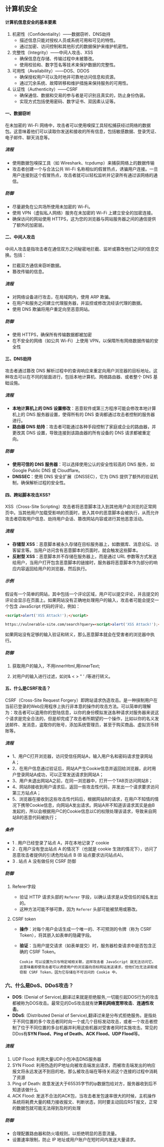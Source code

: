 ## 计算机安全

#### 计算机信息安全的基本要素

1. 机密性（Confidentiality）——数据窃听、DNS劫持
   - 描述信息只能对授权人员或系统可用和可见的特性。
   - 通过加密、访问控制和其他形式的数据保护来维护机密性。
2. 完整性（Integrity）——中间人攻击、XSS
   - 确保信息在存储、传输过程中未被篡改。
   - 使用校验和、数字签名等技术来保护数据的完整性。
3. 可用性（Availability）——DOS、DDOS
   - 确保授权用户可以及时地并可靠地访问信息和资源。
   - 通过冗余系统、故障转移和维护措施来保持服务的可用性。
4. 认证性（Authenticity）——CSRF
   - 确保通信、数据和交易的参与者是可识别且真实的，防止身份伪装。
   - 实现方式包括使用密码、数字证书、双因素认证等。

#### 一、数据窃听

在未加密的 Wi-Fi 网络中，攻击者可以使用嗅探工具轻松捕获经过网络的数据包。这意味着他们可以读取你发送和接收的所有信息，包括敏感数据、登录凭证、电子邮件、聊天消息等。

##### 流程

- 使用数据包嗅探工具（如 Wireshark、tcpdump）来捕获网络上的数据传输
- 攻击者创建一个与合法公共 Wi-Fi 名称相似的假冒热点，诱骗用户连接。一旦用户连接到这个假冒热点，攻击者就可以轻松监听并记录所有通过该网络的通信。

##### 防御

- 尽量避免在公共场所使用未加密的 Wi-Fi。
- 使用 VPN（虚拟私人网络）服务在未加密的 Wi-Fi 上建立安全的加密连接。
- 确保访问的网站使用 HTTPS，这为您的浏览器与网站服务器之间的通信提供了额外的加密层。

#### 二、中间人攻击

中间人攻击是指攻击者在通信双方之间秘密地拦截、监听或篡改他们之间的信息交换。包括：

- 拦截双方通信来窃听数据。
- 篡改传输的信息。

##### 流程

- 对网络设备进行攻击，在局域网内，使用 ARP 欺骗。
- 在用户和服务之间建立代理服务器，并监控或修改流经该代理的数据。
- 使用 DNS 欺骗将用户重定向至恶意网站。

##### 防御

- 使用 HTTPS，确保所有传输数据都被加密
- 在不安全的网络（如公共 Wi-Fi）上使用 VPN，以保障所有网络数据传输的安全性

#### 三、DNS劫持

攻击者通过篡改 DNS 解析过程中的查询响应来重定向用户浏览器的目标地址。这种攻击可以在不同的层面进行，包括本地计算机、网络路由器、或者整个 DNS 基础设施。

##### 流程

- **本地计算机上的 DNS 设置修改**：恶意软件或第三方程序可能会修改本地计算机上的 DNS 服务器设置，使得所有的 DNS 查询都通过攻击者控制的服务器进行。
- **路由器 DNS 劫持**：攻击者可能通过各种手段控制了家庭或企业的路由器，并更改其 DNS 设置，导致连接到该路由器的所有设备的 DNS 请求都被重定向。

##### 防御

- **使用可信的 DNS 服务器**：可以选择使用公认的安全性较高的 DNS 服务，如 Google Public DNS 或 Cloudflare。
- **DNSSEC**：使用 DNS 安全扩展（DNSSEC），它为 DNS 提供了额外的验证机制，确保解析过程的安全性。

#### 四、跨站脚本攻击XSS?

XSS（Cross-Site Scripting）攻击者将恶意脚本注入到其他用户会浏览的正常网页中。当其他用户加载受影响的页面时，嵌入其中的恶意脚本会被执行，从而允许攻击者窃取用户信息、劫持用户会话、篡改网站内容或进行其他恶意活动。

##### 流程

- **存储型 XSS**：恶意脚本被永久存储在目标服务器上，如数据库、消息论坛、访客留言等。当用户访问含有恶意脚本的页面时，就会触发这些脚本。
- **反射型 XSS**：恶意脚本并不存储在服务器上，而是通过 URL 参数等方式发送给用户，当用户打开包含恶意脚本的链接时，服务器将恶意脚本作为部分的响应内容返回给用户的浏览器，然后执行。

##### 示例

假设有一个简单的网站，其中包括一个评论区域，用户可以提交评论，并且提交的评论会显示在页面上。如果网站没有正确地处理用户的输入，攻击者可能会提交一个包含 JavaScript 代码的评论，例如：

```html
<script>alert('XSS Attack!');</script>
```

```html
https://vulnerable-site.com/search?query=<script>alert('XSS Attack!');</script>
```

如果网站没有足够的输入验证和转义，那么恶意脚本就会在受害者的浏览器中执行。

##### 防御

1. 获取用户的输入，不用innerHtml,用innerText;

2. 对用户的输入进行过滤，如对& < > " ' /等进行转义。


####  五、什么是CSRF攻击？

CSRF（Cross-Site Request Forgery）即跨站请求伪造攻击。是一种挟制用户在当前已登录的Web应用程序上执行非本意的操作的攻击方法。可以简单的理解为：攻击者可以盗用你的登陆信息，以你的身份模拟发送各种请求对服务器来说这个请求是完全合法的，但是却完成了攻击者所期望的一个操作，比如以你的名义发送邮件、发消息，盗取你的账号，添加系统管理员，甚至于购买商品、虚拟货币转账等。

##### 流程

- 1、用户C打开浏览器，访问受信任网站A，输入用户名和密码请求登录网站A；
- 2、在用户信息通过验证后，网站A产生Cookie信息并返回给浏览器，此时用户登录网站A成功，可以正常发送请求到网站A；
- 3、用户未退出网站A之前，在同一浏览器中，打开一个TAB页访问网站B；
- 4、网站B接收到用户请求后，返回一些攻击性代码，并发出一个请求要求访问第三方站点A；
- 5、浏览器在接收到这些攻击性代码后，根据网站B的请求，在用户不知情的情况下携带Cookie信息，向网站A发出请求。网站A并不知道该请求其实是由B发起的，所以会根据用户C的Cookie信息以C的权限处理该请求，导致来自网站B的恶意代码被执行；

##### 条件

- 1 . 用户已经登录了站点 A，并在本地记录了 cookie
- 2 . 在用户没有登出站点 A 的情况下（也就是 cookie 生效的情况下），访问了恶意攻击者提供的引诱危险站点 B (B 站点要求访问站点A)。
- 3 . 站点 A 没有做任何 CSRF 防御

##### 防御

1. Referer字段
   - 验证 HTTP 请求头部的 `Referer` 字段，以确认请求是从受信任的域名发出的。
   - 这种方法可能不够可靠，因为 `Referer` 头部可能被禁用或篡改。
   
2. CSRF token
   - **操作**：对每个用户会话生成一个唯一的、不可预测的令牌（称为 CSRF Token），将其嵌入如表单的隐藏字段。
   
   - **验证**：当用户提交请求（如表单提交）时，服务器检查请求中是否包含正确的 CSRF Token。
   
     ```
     Cookie 可以设置为只与特定域相关联，这样攻击者 JavaScript 就无法访问它。这意味着即使攻击者可以诱使用户的浏览器向目标网站发送请求，但他们也无法读取或窃取 CSRF Token，因为它存储在不可访问的 Cookie 中。
     ```

### 六、什么是DoS、DDoS攻击？

- **DOS**: (Denial of Service),翻译过来就是拒绝服务,一切能引起DOS行为的攻击都被称为DOS攻击。最常见的DoS攻击就有**计算机网络宽带攻击**、**连通性攻击**。
- **DDoS**: (Distributed Denial of Service),翻译过来是分布式拒绝服务。是指处于不同位置的多个攻击者同时向一个或几个目标发动攻击，或者一个攻击者控制了位于不同位置的多台机器并利用这些机器对受害者同时实施攻击。常见的DDos有**SYN Flood、Ping of Death、ACK Flood、UDP Flood**等。

##### 流程

1. UDP Flood: 利用大量UDP小包冲击DNS服务器
2. SYN Flood: 利用伪造的IP地址向被攻击端发出请求，而被攻击端发出的响应 报文将永远发送不到目的地，那么被攻击端在等待关闭这个连接的过程中消耗了资源
3. Ping of Death: 故意发送大于65535字节的ip数据包给对方，服务器收到后不知道该做什么
4. ACK Flood: 发送不合法的ACK包，当攻击者发包速率很大的时候，主机操作系统将耗费大量的精力接收报文、判断状态，同时要主动回应RST报文，正常的数据包就可能无法得到及时的处理

##### 防御

- 合理配置路由器和防火墙规则，以拒绝明显的恶意流量。
- 设置速率限制，防止 IP 地址或用户账户在短时间内发送大量请求。
